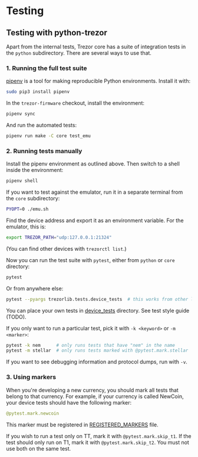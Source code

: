 # Testing

## Testing with python-trezor

Apart from the internal tests, Trezor core has a suite of integration tests in the
`python` subdirectory. There are several ways to use that.


### 1. Running the full test suite

[pipenv] is a tool for making reproducible Python environments. Install it with:
```sh
sudo pip3 install pipenv
```
In the `trezor-firmware` checkout, install the environment:
```sh
pipenv sync
```
And run the automated tests:
```sh
pipenv run make -C core test_emu
```


### 2. Running tests manually

Install the pipenv environment as outlined above. Then switch to a shell inside the
environment:

```sh
pipenv shell
```

If you want to test against the emulator, run it in a separate terminal from the `core`
subdirectory:
```sh
PYOPT=0 ./emu.sh
```

Find the device address and export it as an environment variable. For the emulator, this
is:
```sh
export TREZOR_PATH="udp:127.0.0.1:21324"
```
(You can find other devices with `trezorctl list`.)

Now you can run the test suite with `pytest`, either from `python` or `core` directory:
```sh
pytest
```

Or from anywhere else:
```sh
pytest --pyargs trezorlib.tests.device_tests  # this works from other locations
```

You can place your own tests in [device_tests] directory. See test style guide (TODO).

If you only want to run a particular test, pick it with `-k <keyword>` or `-m <marker>`:

```sh
pytest -k nem      # only runs tests that have "nem" in the name
pytest -m stellar  # only runs tests marked with @pytest.mark.stellar
```

If you want to see debugging information and protocol dumps, run with `-v`.


### 3. Using markers

When you're developing a new currency, you should mark all tests that belong to that
currency. For example, if your currency is called NewCoin, your device tests should have
the following marker:

```python
@pytest.mark.newcoin
```

This marker must be registered in [REGISTERED_MARKERS] file.

If you wish to run a test only on TT, mark it with `@pytest.mark.skip_t1`.
If the test should only run on T1, mark it with `@pytest.mark.skip_t2`.
You must not use both on the same test.

[pipenv]: https://docs.pipenv.org/
[device_tests]: ../../python/trezorlib/tests/device_tests
[REGISTERED_MARKERS]: ../../python/trezorlib/tests/device_tests/REGISTERED_MARKERS
